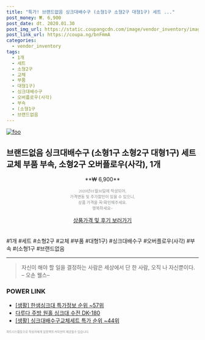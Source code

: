 ```yaml
--- 
title: "특가! 브랜드없음 싱크대배수구 (소형1구 소형2구 대형1구) 세트 ..." 
post_money: ₩. 6,900 
post_date: dt. 2020.01.30 
post_img_url: https://static.coupangcdn.com/image/vendor_inventory/images/2019/02/19/12/0/ecefc8a2-4906-4023-93b4-7b2698b0fc96.jpg 
post_link_url: https://coupa.ng/bnFmmA 
categories: 
  - vendor_inventory 
tags: 
  - 1개 
  - 세트 
  - 소형2구 
  - 교체 
  - 부품 
  - 대형1구) 
  - 싱크대배수구 
  - 오버플로우(사각) 
  - 부속 
  - (소형1구 
  - 브랜드없음 
--- 
```

[![foo](https://static.coupangcdn.com/image/vendor_inventory/images/2019/02/19/12/0/ecefc8a2-4906-4023-93b4-7b2698b0fc96.jpg)](https://coupa.ng/bnFmmA) 

## 브랜드없음 싱크대배수구 (소형1구 소형2구 대형1구) 세트 교체 부품 부속, 소형2구 오버플로우(사각), 1개 
<p style="text-align: center;">**₩ 6,900**</p> 
<p style="text-align: center;"><span style="color: #898c8f; font-family: Georgia,Times,serif; font-size: 0.75em;">2020년01월30일에 작성되어, <br>가격변동 및 추가할인이 있을 수 있으니,<br> 상품 가격을 꼭!확인해주세요.<br>행복하세요~</span> 
</p>	 
<div markdown="0" style="text-align: center;"><a href="https://coupa.ng/bnFmmA" class="btn btn--success">상품가격 및 후기 보러가기</a></div> 
<br><br> 
  #1개 #세트 #소형2구 #교체 #부품 #대형1구) #싱크대배수구 #오버플로우(사각) #부속 #(소형1구 #브랜드없음 
<hr> 

> 자신이 해야 할 일을 결정하는 사람은 세상에서 단 한 사람, 오직 나 자신뿐이다. – 오손 웰스–  


### POWER LINK

* <a href="https://blog.naver.com/sakai111/221782679834" target="_blank"> [생활] 한샘싱크대 특가정보 순위 ~57위</a>
* <a href="https://blog.naver.com/fasyy4321/221790232687" target="_blank">다루다 주방 원홀 싱크대 수전 DK-180</a>
* <a href="https://blog.naver.com/sakai111/221790466220" target="_blank"> [생활] 싱크대배수구교체세트 특가 순위 ~44위</a>

<span style="color: #898c8f; font-family: Georgia,Times,serif; font-size: 0.55em;">파트너스활동으로 작성자에게 일정액의 커미션이 제공될수 있습니다.</span> 
